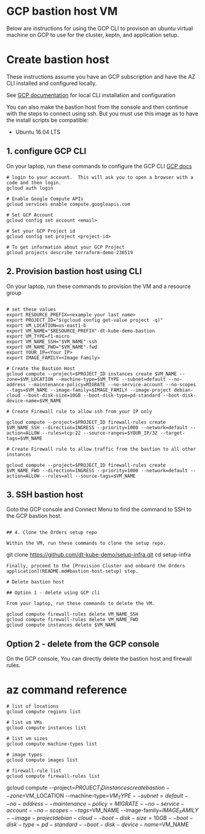 # GCP bastion host VM

Below are instructions for using the GCP CLI to provison an ubuntu virtual machine on GCP to use for the cluster, keptn, and application setup.

# Create bastion host

These instructions assume you have an GCP subscription and have the AZ CLI installed and configured locally.
 
See [GCP documentation](https://cloud.google.com/sdk/) for local CLI installation and configuration

You can also make the bastion host from the console and then continue with the steps to connect using ssh.  But you must use this image as to have the install scripts be compatible:
* Ubuntu 16.04 LTS

## 1. configure GCP CLI 

On your laptop, run these commands to configure the GCP CLI [GCP docs](https://cloud.google.com/sdk/)
```
# login to your account.  This will ask you to open a browser with a code and then login.
gcloud auth login

# Enable Google Compute APIs
gcloud services enable compute.googleapis.com

# Set GCP Account
gcloud config set account <email>

# Set your GCP Project id
gcloud config set project <project-id>

# To get information about your GCP Project
gcloud projects describe terraform-demo-236519
```

## 2. Provision bastion host using CLI

On your laptop, run these commands to provision the VM and a resource group
```

# set these values
export RESOURCE_PREFIX=<example your last name>
export PROJECT_ID="$(gcloud config get-value project -q)"
export VM_LOCATION=us-east1-b 
export VM_NAME="$RESOURCE_PREFIX"-dt-kube-demo-bastion
export VM_TYPE=f1-micro
export VM_NAME_SSH="$VM_NAME"-ssh
export VM_NAME_FWD="$VM_NAME"-fwd
export YOUR_IP=<Your IP>
export IMAGE_FAMILY=<Image Family>

# Create the Bastion Host
gcloud compute --project=$PROJECT_ID instances create $VM_NAME --zone=$VM_LOCATION --machine-type=$VM_TYPE --subnet=default --no-address --maintenance-policy=MIGRATE --no-service-account --no-scopes --tags=$VM_NAME --image-family=$IMAGE_FAMILY --image-project debian-cloud --boot-disk-size=10GB --boot-disk-type=pd-standard --boot-disk-device-name=$VM_NAME

# Create Firewall rule to allow ssh from your IP only

gcloud compute --project=$PROJECT_ID firewall-rules create $VM_NAME_SSH --direction=INGRESS --priority=1000 --network=default --action=ALLOW --rules=tcp:22 --source-ranges=$YOUR_IP/32 --target-tags=$VM_NAME

# Create Firewall rule to allow traffic from the bastion to all other instances

gcloud compute --project=$PROJECT_ID firewall-rules create $VM_NAME_FWD --direction=INGRESS --priority=1000 --network=default --action=ALLOW --rules=all --source-tags=$VM_NAME
```

## 3. SSH bastion host

Goto the GCP console and Connect Menu to find the command to SSH to the GCP bastion host.
```

## 4. Clone the Orders setup repo

Within the VM, run these commands to clone the setup repo.
```
git clone https://github.com/dt-kube-demo/setup-infra.git
cd setup-infra
```
Finally, proceed to the [Provision Cluster and onboard the Orders application](README.md#bastion-host-setup) step.

# Delete bastion host

## Option 1 - delete using GCP cli

From your laptop, run these commands to delete the VM. 

gcloud compute firewall-rules delete VM_NAME_SSH
gcloud compute firewall-rules delete VM_NAME_FWD 
gcloud compute instances delete $VM_NAME
```

## Option 2 - delete from the GCP console

On the GCP console, You can directly delete the bastion host and firewall rules.

# az command reference

```
# list of locations
gcloud compute regions list

# list vm VMs
gcloud compute instances list

# list vm sizes
gcloud compute machine-types list

# image types
gcloud compute images list

# firewall-rule list
gcloud compute firewall-rules list

```
gcloud compute --project=$PROJECT_ID instances create bastion --zone=$VM_LOCATION --machine-type=$VM_TYPE --subnet=default --no-address --maintenance-policy=MIGRATE --no-service-account --no-scopes --tags=$VM_NAME --image-family=$IMAGE_FAMILY --image-project debian-cloud --boot-disk-size=10GB --boot-disk-type=pd-standard --boot-disk-device-name=$VM_NAME